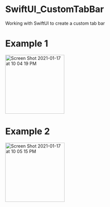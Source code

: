 # SwiftUI_CustomTabBar
Working with SwiftUI to create a custom tab bar

# Example 1
<img width="187" alt="Screen Shot 2021-01-17 at 10 04 19 PM" src="https://user-images.githubusercontent.com/44812411/104856023-68f27100-5910-11eb-9690-ca5942b42dcf.png">

# Example 2
<img width="188" alt="Screen Shot 2021-01-17 at 10 05 15 PM" src="https://user-images.githubusercontent.com/44812411/104856034-73ad0600-5910-11eb-808c-11a8300d0a21.png">
